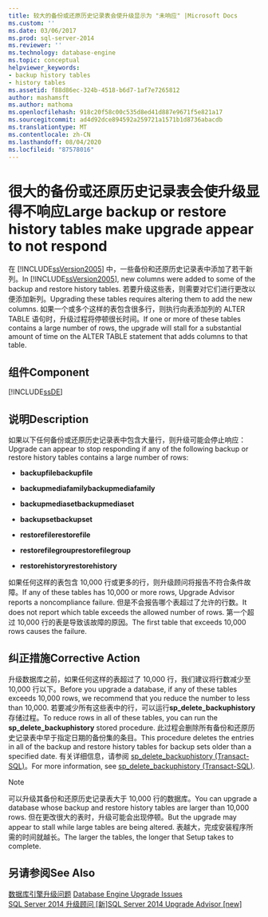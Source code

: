 ```yaml
---
title: 较大的备份或还原历史记录表会使升级显示为 "未响应" |Microsoft Docs
ms.custom: ''
ms.date: 03/06/2017
ms.prod: sql-server-2014
ms.reviewer: ''
ms.technology: database-engine
ms.topic: conceptual
helpviewer_keywords:
- backup history tables
- history tables
ms.assetid: f88d86ec-324b-4518-b6d7-1af7e7265812
author: mashamsft
ms.author: mathoma
ms.openlocfilehash: 918c20f58c00c535d8ed41d887e9671f5e821a17
ms.sourcegitcommit: ad4d92dce894592a259721a1571b1d8736abacdb
ms.translationtype: MT
ms.contentlocale: zh-CN
ms.lasthandoff: 08/04/2020
ms.locfileid: "87578016"
---
```

# <a name="large-backup-or-restore-history-tables-make-upgrade-appear-to-not-respond"></a><span data-ttu-id="b63a7-102">很大的备份或还原历史记录表会使升级显得不响应</span><span class="sxs-lookup"><span data-stu-id="b63a7-102">Large backup or restore history tables make upgrade appear to not respond</span></span>
  <span data-ttu-id="b63a7-103">在 [!INCLUDE[ssVersion2005](../../includes/ssversion2005-md.md)] 中，一些备份和还原历史记录表中添加了若干新列。</span><span class="sxs-lookup"><span data-stu-id="b63a7-103">In [!INCLUDE[ssVersion2005](../../includes/ssversion2005-md.md)], new columns were added to some of the backup and restore history tables.</span></span> <span data-ttu-id="b63a7-104">若要升级这些表，则需要对它们进行更改以便添加新列。</span><span class="sxs-lookup"><span data-stu-id="b63a7-104">Upgrading these tables requires altering them to add the new columns.</span></span> <span data-ttu-id="b63a7-105">如果一个或多个这样的表包含很多行，则执行向表添加列的 ALTER TABLE 语句时，升级过程将停顿很长时间。</span><span class="sxs-lookup"><span data-stu-id="b63a7-105">If one or more of these tables contains a large number of rows, the upgrade will stall for a substantial amount of time on the ALTER TABLE statement that adds columns to that table.</span></span>  
  
## <a name="component"></a><span data-ttu-id="b63a7-106">组件</span><span class="sxs-lookup"><span data-stu-id="b63a7-106">Component</span></span>  
 [!INCLUDE[ssDE](../../includes/ssde-md.md)]  
  
## <a name="description"></a><span data-ttu-id="b63a7-107">说明</span><span class="sxs-lookup"><span data-stu-id="b63a7-107">Description</span></span>  
 <span data-ttu-id="b63a7-108">如果以下任何备份或还原历史记录表中包含大量行，则升级可能会停止响应：</span><span class="sxs-lookup"><span data-stu-id="b63a7-108">Upgrade can appear to stop responding if any of the following backup or restore history tables contains a large number of rows:</span></span>  
  
-   <span data-ttu-id="b63a7-109">**backupfile**</span><span class="sxs-lookup"><span data-stu-id="b63a7-109">**backupfile**</span></span>  
  
-   <span data-ttu-id="b63a7-110">**backupmediafamily**</span><span class="sxs-lookup"><span data-stu-id="b63a7-110">**backupmediafamily**</span></span>  
  
-   <span data-ttu-id="b63a7-111">**backupmediaset**</span><span class="sxs-lookup"><span data-stu-id="b63a7-111">**backupmediaset**</span></span>  
  
-   <span data-ttu-id="b63a7-112">**backupset**</span><span class="sxs-lookup"><span data-stu-id="b63a7-112">**backupset**</span></span>  
  
-   <span data-ttu-id="b63a7-113">**restorefile**</span><span class="sxs-lookup"><span data-stu-id="b63a7-113">**restorefile**</span></span>  
  
-   <span data-ttu-id="b63a7-114">**restorefilegroup**</span><span class="sxs-lookup"><span data-stu-id="b63a7-114">**restorefilegroup**</span></span>  
  
-   <span data-ttu-id="b63a7-115">**restorehistory**</span><span class="sxs-lookup"><span data-stu-id="b63a7-115">**restorehistory**</span></span>  
  
 <span data-ttu-id="b63a7-116">如果任何这样的表包含 10,000 行或更多的行，则升级顾问将报告不符合条件故障。</span><span class="sxs-lookup"><span data-stu-id="b63a7-116">If any of these tables has 10,000 or more rows, Upgrade Advisor reports a noncompliance failure.</span></span> <span data-ttu-id="b63a7-117">但是不会报告哪个表超过了允许的行数。</span><span class="sxs-lookup"><span data-stu-id="b63a7-117">It does not report which table exceeds the allowed number of rows.</span></span> <span data-ttu-id="b63a7-118">第一个超过 10,000 行的表是导致该故障的原因。</span><span class="sxs-lookup"><span data-stu-id="b63a7-118">The first table that exceeds 10,000 rows causes the failure.</span></span>  
  
## <a name="corrective-action"></a><span data-ttu-id="b63a7-119">纠正措施</span><span class="sxs-lookup"><span data-stu-id="b63a7-119">Corrective Action</span></span>  
 <span data-ttu-id="b63a7-120">升级数据库之前，如果任何这样的表超过了 10,000 行，我们建议将行数减少至 10,000 行以下。</span><span class="sxs-lookup"><span data-stu-id="b63a7-120">Before you upgrade a database, if any of these tables exceeds 10,000 rows, we recommend that you reduce the number to less than 10,000.</span></span> <span data-ttu-id="b63a7-121">若要减少所有这些表中的行，可以运行**sp_delete_backuphistory**存储过程。</span><span class="sxs-lookup"><span data-stu-id="b63a7-121">To reduce rows in all of these tables, you can run the **sp_delete_backuphistory** stored procedure.</span></span> <span data-ttu-id="b63a7-122">此过程会删除所有备份和还原历史记录表中早于指定日期的备份集的条目。</span><span class="sxs-lookup"><span data-stu-id="b63a7-122">This procedure deletes the entries in all of the backup and restore history tables for backup sets older than a specified date.</span></span> <span data-ttu-id="b63a7-123">有关详细信息，请参阅 [sp_delete_backuphistory (Transact-SQL)](/sql/relational-databases/system-stored-procedures/sp-delete-backuphistory-transact-sql)。</span><span class="sxs-lookup"><span data-stu-id="b63a7-123">For more information, see [sp_delete_backuphistory &#40;Transact-SQL&#41;](/sql/relational-databases/system-stored-procedures/sp-delete-backuphistory-transact-sql).</span></span>  
  
> [!NOTE]  
>  <span data-ttu-id="b63a7-124">可以升级其备份和还原历史记录表大于 10,000 行的数据库。</span><span class="sxs-lookup"><span data-stu-id="b63a7-124">You can upgrade a database whose backup and restore history tables are larger than 10,000 rows.</span></span> <span data-ttu-id="b63a7-125">但在更改很大的表时，升级可能会出现停顿。</span><span class="sxs-lookup"><span data-stu-id="b63a7-125">But the upgrade may appear to stall while large tables are being altered.</span></span> <span data-ttu-id="b63a7-126">表越大，完成安装程序所需的时间就越长。</span><span class="sxs-lookup"><span data-stu-id="b63a7-126">The larger the tables, the longer that Setup takes to complete.</span></span>  
  
## <a name="see-also"></a><span data-ttu-id="b63a7-127">另请参阅</span><span class="sxs-lookup"><span data-stu-id="b63a7-127">See Also</span></span>  
 <span data-ttu-id="b63a7-128">[数据库引擎升级问题](../../../2014/sql-server/install/database-engine-upgrade-issues.md) </span><span class="sxs-lookup"><span data-stu-id="b63a7-128">[Database Engine Upgrade Issues](../../../2014/sql-server/install/database-engine-upgrade-issues.md) </span></span>  
 [<span data-ttu-id="b63a7-129">SQL Server 2014 升级顾问 &#91;新&#93;</span><span class="sxs-lookup"><span data-stu-id="b63a7-129">SQL Server 2014 Upgrade Advisor &#91;new&#93;</span></span>](sql-server-2014-upgrade-advisor.md)  
  
  
